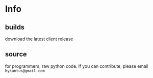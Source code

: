 # Info
## builds
download the latest client release

## source
for programmers; raw python code. If you can contribute, please email `hykantus@gmail.com`
